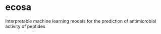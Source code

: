 # ecosa
Interpretable machine learning models for the prediction of antimicrobial activity of peptides 
